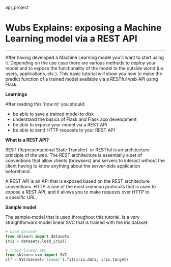 api_project
# Wubs Explains: exposing a Machine Learning model via a REST API

___

After having developed a Machine Learning model you'll want to start using it. Depending on the use case there are various methods to deploy your model and to expose the functionality of the model to the outside world (i.e. users, applications, etc.). This basic tutorial will show you how to make the predict function of a trained model available via a RESTful web API using Flask.

  
**Learnings**

After reading this '_how to_' you should:

- be able to save a trained model to disk
- understand the basics of Flask and Flask app development
- be able to expose your model via a REST API
- be able to send HTTP requests to your REST API  
  

**What is a REST API?**

REST (Representational State Transfer)  or RESTful is an architecture principle of the web. The REST architecture is essentially a set of conventions that allow clients (browsers) and servers to interact without the client having to know anything about the server-side application beforehand.

A REST API is an API that is exposed based on the REST architecture conventions. HTTP is one of the most common protocols that is used to expose a REST API, and it allows you to make requests over HTTP to a specific URL.

  
**Sample model**

The sample-model that is used throughout this tutorial, is a very straightforward model linear SVC that is trained with the Iris dataset:

 
```python    
# Load dataset
from sklearn import datasets
iris = datasets.load_iris()

# Train linear SVC
from sklearn.svm import SVC
clf = SVC(kernel='linear').fit(iris.data, iris.target)
```
